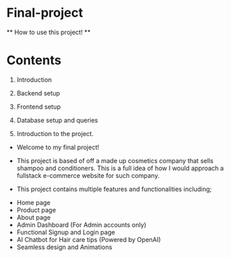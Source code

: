 # Final-project

** How to use this project! **

# Contents

1. Introduction
2. Backend setup
3. Frontend setup
4. Database setup and queries

1. Introduction to the project.

* Welcome to my final project!

- This project is based of off a made up cosmetics company that sells shampoo and conditioners. This is a full idea of how I would approach a fullstack e-commerce website for such company. 

- This project contains multiple features and functionalities including;
 * Home page
 * Product page
 * About page
 * Admin Dashboard (For Admin accounts only)
 * Functional Signup and Login page
 * AI Chatbot for Hair care tips (Powered by OpenAI)
 * Seamless design and Animations 
